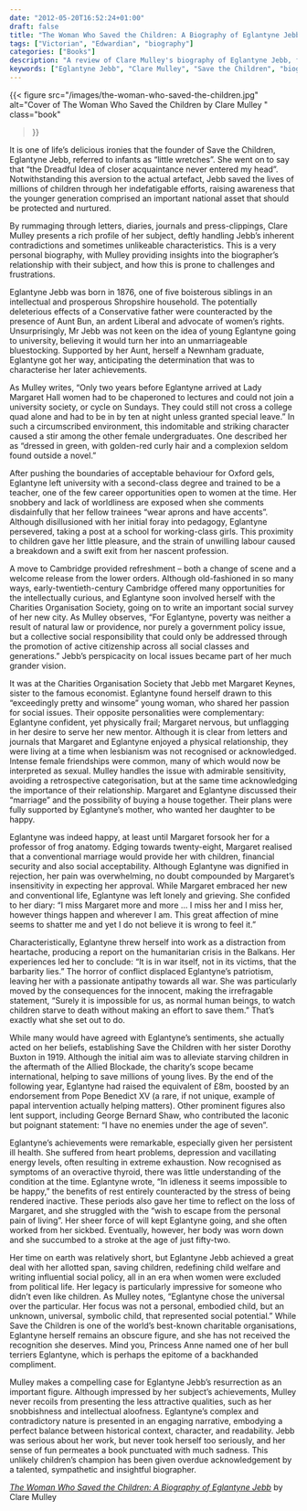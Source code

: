 ```yaml
---
date: "2012-05-20T16:52:24+01:00"
draft: false
title: "The Woman Who Saved the Children: A Biography of Eglantyne Jebb"
tags: ["Victorian", "Edwardian", "biography"]
categories: ["Books"]
description: "A review of Clare Mulley's biography of Eglantyne Jebb, founder of Save the Children who ironically called infants 'little wretches.' Discover how this complex woman overcame heartbreak and ill health to save millions of children worldwide despite disliking them personally."
keywords: ["Eglantyne Jebb", "Clare Mulley", "Save the Children", "biography review", "women's rights", "child welfare", "humanitarian work", "Margaret Keynes", "social reform", "charity founder"] 
---
```


{{< figure
  src="/images/the-woman-who-saved-the-children.jpg"
  alt="Cover of The Woman Who Saved the Children by Clare Mulley "
  class="book"
>}}

It is one of life’s delicious ironies that the founder of Save the Children, Eglantyne Jebb, referred to infants as “little wretches”. She went on to say that “the Dreadful Idea of closer acquaintance never entered my head”. Notwithstanding this aversion to the actual artefact, Jebb saved the lives of millions of children through her indefatigable efforts, raising awareness that the younger generation comprised an important national asset that should be protected and nurtured.

By rummaging through letters, diaries, journals and press-clippings, Clare Mulley presents a rich profile of her subject, deftly handling Jebb’s inherent contradictions and sometimes unlikeable characteristics. This is a very personal biography, with Mulley providing insights into the biographer’s relationship with their subject, and how this is prone to challenges and frustrations.

Eglantyne Jebb was born in 1876, one of five boisterous siblings in an intellectual and prosperous Shropshire household. The potentially deleterious effects of a Conservative father were counteracted by the presence of Aunt Bun, an ardent Liberal and advocate of women’s rights. Unsurprisingly, Mr Jebb was not keen on the idea of young Eglantyne going to university, believing it would turn her into an unmarriageable bluestocking. Supported by her Aunt, herself a Newnham graduate, Eglantyne got her way, anticipating the determination that was to characterise her later achievements.

As Mulley writes, “Only two years before Eglantyne arrived at Lady Margaret Hall women had to be chaperoned to lectures and could not join a university society, or cycle on Sundays. They could still not cross a college quad alone and had to be in by ten at night unless granted special leave.” In such a circumscribed environment, this indomitable and striking character caused a stir among the other female undergraduates. One described her as “dressed in green, with golden-red curly hair and a complexion seldom found outside a novel.”

After pushing the boundaries of acceptable behaviour for Oxford gels, Eglantyne left university with a second-class degree and trained to be a teacher, one of the few career opportunities open to women at the time. Her snobbery and lack of worldliness are exposed when she comments disdainfully that her fellow trainees “wear aprons and have accents”. Although disillusioned with her initial foray into pedagogy, Eglantyne persevered, taking a post at a school for working-class girls. This proximity to children gave her little pleasure, and the strain of unwilling labour caused a breakdown and a swift exit from her nascent profession.

A move to Cambridge provided refreshment – both a change of scene and a welcome release from the lower orders. Although old-fashioned in so many ways, early-twentieth-century Cambridge offered many opportunities for the intellectually curious, and Eglantyne soon involved herself with the Charities Organisation Society, going on to write an important social survey of her new city. As Mulley observes, “For Eglantyne, poverty was neither a result of natural law or providence, nor purely a government policy issue, but a collective social responsibility that could only be addressed through the promotion of active citizenship across all social classes and generations.” Jebb’s perspicacity on local issues became part of her much grander vision.

It was at the Charities Organisation Society that Jebb met Margaret Keynes, sister to the famous economist. Eglantyne found herself drawn to this “exceedingly pretty and winsome” young woman, who shared her passion for social issues. Their opposite personalities were complementary: Eglantyne confident, yet physically frail; Margaret nervous, but unflagging in her desire to serve her new mentor. Although it is clear from letters and journals that Margaret and Eglantyne enjoyed a physical relationship, they were living at a time when lesbianism was not recognised or acknowledged. Intense female friendships were common, many of which would now be interpreted as sexual. Mulley handles the issue with admirable sensitivity, avoiding a retrospective categorisation, but at the same time acknowledging the importance of their relationship. Margaret and Eglantyne discussed their “marriage” and the possibility of buying a house together. Their plans were fully supported by Eglantyne’s mother, who wanted her daughter to be happy.

Eglantyne was indeed happy, at least until Margaret forsook her for a professor of frog anatomy. Edging towards twenty-eight, Margaret realised that a conventional marriage would provide her with children, financial security and also social acceptability. Although Eglantyne was dignified in rejection, her pain was overwhelming, no doubt compounded by Margaret’s insensitivity in expecting her approval. While Margaret embraced her new and conventional life, Eglantyne was left lonely and grieving. She confided to her diary: “I miss Margaret more and more ... I miss her and I miss her, however things happen and wherever I am. This great affection of mine seems to shatter me and yet I do not believe it is wrong to feel it.”

Characteristically, Eglantyne threw herself into work as a distraction from heartache, producing a report on the humanitarian crisis in the Balkans. Her experiences led her to conclude: “It is in war itself, not in its victims, that the barbarity lies.” The horror of conflict displaced Eglantyne’s patriotism, leaving her with a passionate antipathy towards all war. She was particularly moved by the consequences for the innocent, making the irrefragable statement, “Surely it is impossible for us, as normal human beings, to watch children starve to death without making an effort to save them.” That’s exactly what she set out to do.

While many would have agreed with Eglantyne’s sentiments, she actually acted on her beliefs, establishing Save the Children with her sister Dorothy Buxton in 1919. Although the initial aim was to alleviate starving children in the aftermath of the Allied Blockade, the charity’s scope became international, helping to save millions of young lives. By the end of the following year, Eglantyne had raised the equivalent of £8m, boosted by an endorsement from Pope Benedict XV (a rare, if not unique, example of papal intervention actually helping matters). Other prominent figures also lent support, including George Bernard Shaw, who contributed the laconic but poignant statement: “I have no enemies under the age of seven”.

Eglantyne’s achievements were remarkable, especially given her persistent ill health. She suffered from heart problems, depression and vacillating energy levels, often resulting in extreme exhaustion. Now recognised as symptoms of an overactive thyroid, there was little understanding of the condition at the time. Eglantyne wrote, “In idleness it seems impossible to be happy,” the benefits of rest entirely counteracted by the stress of being rendered inactive. These periods also gave her time to reflect on the loss of Margaret, and she struggled with the “wish to escape from the personal pain of living”. Her sheer force of will kept Eglantyne going, and she often worked from her sickbed. Eventually, however, her body was worn down and she succumbed to a stroke at the age of just fifty-two.

Her time on earth was relatively short, but Eglantyne Jebb achieved a great deal with her allotted span, saving children, redefining child welfare and writing influential social policy, all in an era when women were excluded from political life. Her legacy is particularly impressive for someone who didn’t even like children. As Mulley notes, “Eglantyne chose the universal over the particular. Her focus was not a personal, embodied child, but an unknown, universal, symbolic child, that represented social potential.” While Save the Children is one of the world’s best-known charitable organisations, Eglantyne herself remains an obscure figure, and she has not received the recognition she deserves. Mind you, Princess Anne named one of her bull terriers Eglantyne, which is perhaps the epitome of a backhanded compliment.

Mulley makes a compelling case for Eglantyne Jebb’s resurrection as an important figure. Although impressed by her subject’s achievements, Mulley never recoils from presenting the less attractive qualities, such as her snobbishness and intellectual aloofness. Eglantyne’s complex and contradictory nature is presented in an engaging narrative, embodying a perfect balance between historical context, character, and readability. Jebb was serious about her work, but never took herself too seriously, and her sense of fun permeates a book punctuated with much sadness. This unlikely children’s champion has been given overdue acknowledgement by a talented, sympathetic and insightful biographer.

[_The Woman Who Saved the Children: A Biography of Eglantyne Jebb_](https://uk.bookshop.org/a/2760/9781786076472) by Clare Mulley